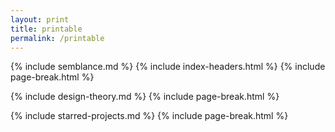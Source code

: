 ```yaml
---
layout: print
title: printable
permalink: /printable
---
```


{% include semblance.md %}
{% include index-headers.html %}
{% include page-break.html %}

{% include design-theory.md %}
{% include page-break.html %}

{% include starred-projects.md %}
{% include page-break.html %}

<!-- {% include cv.md %} -->
